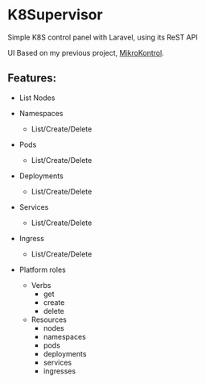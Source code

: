 # K8Supervisor

Simple K8S control panel with Laravel, using its ReST API

UI Based on my previous project, [MikroKontrol](https://https://github.com/freemann350/MikroKontrol).

## Features:

- List Nodes
- Namespaces

  - List/Create/Delete
- Pods

  - List/Create/Delete
- Deployments

  - List/Create/Delete
- Services

  - List/Create/Delete
- Ingress

  - List/Create/Delete
- Platform roles

  - Verbs
    - get
    - create
    - delete
  - Resources
    - nodes
    - namespaces
    - pods
    - deployments
    - services
    - ingresses
